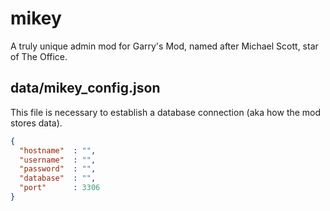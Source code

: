 # mikey
A truly unique admin mod for Garry's Mod, named after Michael Scott, star of The Office.

## data/mikey_config.json
This file is necessary to establish a database connection (aka how the mod stores data).

````json
{
  "hostname"  : "",
  "username"  : "",
  "password"  : "",
  "database"  : "",
  "port"      : 3306
}
````
